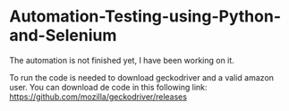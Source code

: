 # Automation-Testing-using-Python-and-Selenium
The automation is not finished yet, I have been working on it.

To run the code is needed to download geckodriver and a valid amazon user.
You can download de code in this following link:
https://github.com/mozilla/geckodriver/releases
